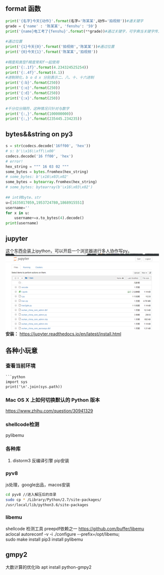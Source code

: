 ## format 函数
```py
print('{名字}今天{动作}'.format(名字='陈某某',动作='拍视频'))#通关键字
grade = {'name' : '陈某某', 'fenshu': '59'}
print('{name}电工考了{fenshu}'.format(**grade))#通过关键字，可字典当关键字传入值时，在字典前加**即可

#通过位置
print('{1}今天{0}'.format('拍视频','陈某某'))#通过位置
print('{0}今天{1}'.format('陈某某','拍视频'))

#精度和类型f精度常和f一起使用
print('{:.1f}'.format(4.234324525254))
print('{:.4f}'.format(4.1))
#进制转化，b o d x 分别表示二、八、十、十六进制
print('{:b}'.format(250))
print('{:o}'.format(250))
print('{:d}'.format(250))
print('{:x}'.format(250))

#千分位分隔符，这种情况只针对与数字
print('{:,}'.format(100000000))
print('{:,}'.format(235445.234235))
```
## bytes&&string on py3
```py
s = str(codecs.decode('16ff00', 'hex'))
# s: b'\\x16\\xff\\x00'
codecs.decode('16 ff00', 'hex')
# error!
hex_string = """ 16 03 02 """
some_bytes = bytes.fromhex(hex_string)
# some_bytes: b'\x16\x03\x02'
some_bytes = bytearray.fromhex(hex_string)
# some_bytes: bytearray(b'\x16\x03\x02')

## int转byte、str
u=[1635017059,1953724780,1868915551]
username=''
for x in u:
    username+=x.to_bytes(4).decode()
print(username)
```


## jupyter
这个东西会装上ipython，可以开启一个浏览器进行多人协作写py。
![jupyter](2019-01-04-19-42-34.png)
**安装：** https://jupyter.readthedocs.io/en/latest/install.html
## 各种小玩意
### 查看当前环境
```
```python
import sys
print('\n'.join(sys.path))
```


### Mac OS X 上如何切换默认的 Python 版本
https://www.zhihu.com/question/30941329

### shellcode检测

pylibemu

### 各种库

1. distorm3 反编译引擎 pip安装

### pyv8

js处理，google出品，macos安装

[](https://github.com/emmetio/pyv8-binaries/)

```bash
cd pyv8 //进入解压后的目录
sudo cp * /Library/Python/2.7/site-packages/
/usr/local/lib/python3.6/site-packages
```

### libemu

shellcode 检测工具  preepdf依赖之一
https://github.com/buffer/libemu
aclocal
autoreconf -v -i
./configure --prefix=/opt/libemu;  
sudo make install
pip3 install pylibemu


## gmpy2

大数计算的优化lib
apt install python-gmpy2
